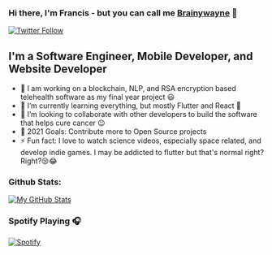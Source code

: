 ### Hi there, I'm Francis - but you can call me [Brainywayne][website] 👋


[![Twitter Follow](https://img.shields.io/twitter/follow/dev_eshun?color=1DA1F2&logo=twitter&style=for-the-badge)](https://twitter.com/intent/follow?original_referer=https%3A%2F%2Fgithub.com%2Fdev_eshun&screen_name=dev_eshun)

## I'm a Software Engineer, Mobile Developer, and Website Developer

- 🔭 I am working on a blockchain, NLP, and RSA encryption based telehealth software as my final year project 😃
- 🌱 I’m currently learning everything, but mostly Flutter and React 🤣
- 👯 I’m looking to collaborate with other developers to build the software that helps cure cancer 😉
- 🥅 2021 Goals: Contribute more to Open Source projects
- ⚡ Fun fact: I love to watch science videos, especially space related, and develop indie games. I may be addicted to flutter but that's normal right? Right?😢😂




### Github Stats:

[![My GitHub Stats](https://github-readme-stats.vercel.app/api/?username=BrainyWayne&count_private=true&theme=tokyonight&showicons=true)]()



### Spotify Playing 🎧

[![Spotify](https://now-playing-codestackr.vercel.app/api/spotify-playing)](https://open.spotify.com/user/8hutlb9sn78xredf1ej8gp4hv)

<br />



[website]: https://iamfrancis.web.app
[twitter]: https://twitter.com/dev_eshun
[instagram]: https://instagram.com/dev_eshun
[linkedin]: https://www.linkedin.com/in/francis-eshun-905235167/


